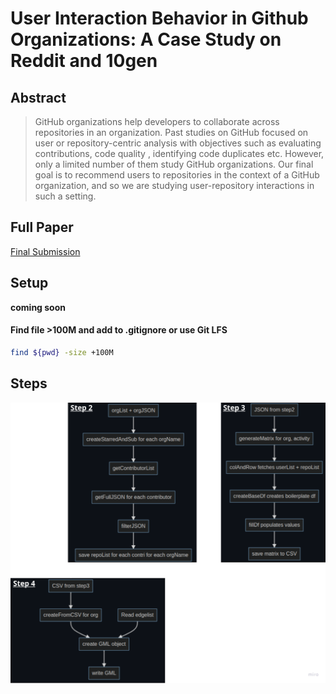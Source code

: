 # User Interaction Behavior in Github Organizations: A Case Study on Reddit and 10gen
## Abstract
> GitHub organizations help developers to collaborate across repositories in an organization. Past studies on GitHub focused on user or repository-centric analysis with objectives such as evaluating contributions, code quality , identifying code duplicates  etc. However, only a limited number of them study GitHub organizations. Our final goal is to recommend users to repositories in the context of a GitHub organization, and so we are studying user-repository interactions in such a setting.
## Full Paper
[Final Submission](siamns'22_finalSubmission.pdf)
## Setup 
**coming soon**
#### Find file >100M and add to .gitignore or use Git LFS
```bash
find ${pwd} -size +100M
```
## Steps
![](extra/media/20220906013604.png)    